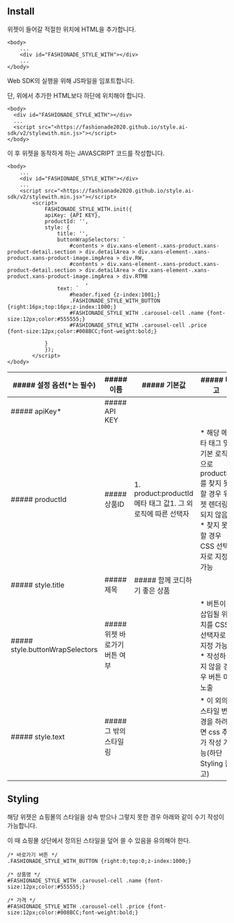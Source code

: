 ## Install

위젯이 들어갈 적절한 위치에 HTML을 추가합니다.
```
<body>
	...
	<div id="FASHIONADE_STYLE_WITH"></div>
	...
</body>
```

Web SDK의 실행을 위해 JS파일을 임포트합니다.

단, 위에서 추가한 HTML보다 하단에 위치해야 합니다.
```
<body>
  <div id="FASHIONADE_STYLE_WITH"></div>
  ...
  <script src="<https://fashionade2020.github.io/style.ai-sdk/v2/stylewith.min.js>"></script>
</body>

```
이 후 위젯을 동작하게 하는 JAVASCRIPT 코드를 작성합니다.

```
<body>
	...
	<div id="FASHIONADE_STYLE_WITH"></div>
	...
    <script src="<https://fashionade2020.github.io/style.ai-sdk/v2/stylewith.min.js>"></script>
		<script>
			FASHIONADE_STYLE_WITH.init({
		    apiKey: {API KEY},
			productId: '',
		    style: {
		        title: '',
		        buttonWrapSelectors: `
		            #contents > div.xans-element-.xans-product.xans-product-detail.section > div.detailArea > div.xans-element-.xans-product.xans-product-image.imgArea > div.RW,
		            #contents > div.xans-element-.xans-product.xans-product-detail.section > div.detailArea > div.xans-element-.xans-product.xans-product-image.imgArea > div.RTMB
						`,
		        text: `
		            #header.fixed {z-index:1001;}
		            .FASHIONADE_STYLE_WITH_BUTTON {right:16px;top:16px;z-index:1000;}
		            #FASHIONADE_STYLE_WITH .carousel-cell .name {font-size:12px;color:#555555;}
		            #FASHIONADE_STYLE_WITH .carousel-cell .price {font-size:12px;color:#008BCC;font-weight:bold;}
		        `
		    }
			});
		</script>
</body>
```
| ##### 설정 옵션(*는 필수)       | ##### 이름                    | ##### 기본값                                                 | ##### 비고                                                                                                               |
| ------------------------------- | ----------------------------- | ------------------------------------------------------------ | ------------------------------------------------------------------------------------------------------------------------ |
| ##### apiKey*                   | ##### API KEY                 |                                                              |                                                                                                                          |
| ##### productId                 | ##### 상품ID                  | 1. product:productId 메타 태그 값1. 그 외 로직에 따른 선택자 | * 해당 메타 태그 및 기본 로직으로productId를 찾지 못할 경우 위젯 렌더링되지 않음* 찾지 못 할 경우 CSS 선택자로 지정 가능 |
| ##### style.title               | ##### 제목                    | ##### 함께 코디하기 좋은 상품                                |                                                                                                                          |
| ##### style.buttonWrapSelectors | ##### 위젯 바로가기 버튼 여부 |                                                              | * 버튼이 삽입될 위치를 CSS 선택자로 지정 가능* 작성하지 않을 경우 버튼 미노출                                            |
| ##### style.text                | ##### 그 밖의 스타일링        |                                                              | * 이 외의 스타일 변경을 하려면 css 추가 작성 가능(하단 Styling 참고)                                                     |

## Styling

해당 위젯은 쇼핑몰의 스타일을 상속 받으나 그렇지 못한 경우 아래와 같이 수기 작성이 가능합니다.

이 때 쇼핑몰 상단에서 정의된 스타일을 덮어 쓸 수 있음을 유의해야 한다.

```
/* 바로가기 버튼 */
.FASHIONADE_STYLE_WITH_BUTTON {right:0;top:0;z-index:1000;}

/* 상품명 */
#FASHIONADE_STYLE_WITH .carousel-cell .name {font-size:12px;color:#555555;}

/* 가격 */
#FASHIONADE_STYLE_WITH .carousel-cell .price {font-size:12px;color:#008BCC;font-weight:bold;}
```
